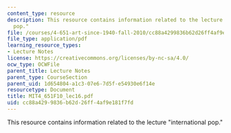 ```yaml
---
content_type: resource
description: This resource contains information related to the lecture "international
  pop."
file: /courses/4-651-art-since-1940-fall-2010/cc88a4299836b62d26ff4af9e181f7fd_MIT4_651F10_lec16.pdf
file_type: application/pdf
learning_resource_types:
- Lecture Notes
license: https://creativecommons.org/licenses/by-nc-sa/4.0/
ocw_type: OCWFile
parent_title: Lecture Notes
parent_type: CourseSection
parent_uid: 1d654804-a1c3-07e6-7d5f-e54930e6f14e
resourcetype: Document
title: MIT4_651F10_lec16.pdf
uid: cc88a429-9836-b62d-26ff-4af9e181f7fd
---
```

This resource contains information related to the lecture "international pop."